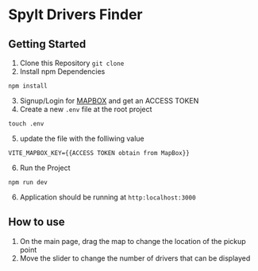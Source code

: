 # Spylt Drivers Finder

## Getting Started

1. Clone this Repository `git clone `
2. Install npm Dependencies

```
npm install
```

3. Signup/Login for [MAPBOX](https://www.mapbox.com/) and get an ACCESS TOKEN
4. Create a new `.env` file at the root project

```
touch .env
```

5. update the file with the folliwing value

```
VITE_MAPBOX_KEY={{ACCESS TOKEN obtain from MapBox}}
```

6. Run the Project

```
npm run dev
```

6. Application should be running at `http:localhost:3000`

## How to use

1. On the main page, drag the map to change the location of the pickup point
2. Move the slider to change the number of drivers that can be displayed
